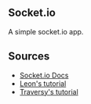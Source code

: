## Socket.io

A simple socket.io app.

## Sources
* [Socket.io Docs](https://socket.io/docs/ "Documentation")
* [Leon's tutorial](https://www.youtube.com/watch?v=84GXJANOYFw&t=7s "Youtube video")
* [Traversy's tutorial](https://www.youtube.com/watch?v=8Y6mWhcdSUM "Youtube video")